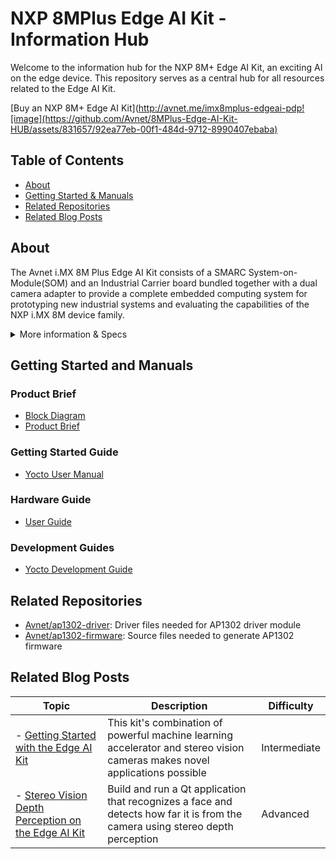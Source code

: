 # NXP 8MPlus Edge AI Kit - Information Hub

Welcome to the information hub for the NXP 8M+ Edge AI Kit, an exciting AI on the edge device. This repository serves as a central hub for all resources related to the Edge AI Kit.

[Buy an  NXP 8M+ Edge AI Kit](http://avnet.me/imx8mplus-edgeai-pdp![image](https://github.com/Avnet/8MPlus-Edge-AI-Kit-HUB/assets/831657/92ea77eb-00f1-484d-9712-8990407ebaba)

## Table of Contents

- [About](#about)
- [Getting Started & Manuals](#getting-started-and-manuals)
- [Related Repositories](#related-repositories)
- [Related Blog Posts](#related-blog-posts)

## About

The Avnet i.MX 8M Plus Edge AI Kit consists of a SMARC System-on-Module(SOM) and an Industrial Carrier board bundled together with a dual camera adapter to provide a complete embedded computing system for prototyping new industrial systems and evaluating the capabilities of the NXP i.MX 8M device family.

<details>
    <summary>More information & Specs</summary>

### Processing

- NPU Neural Network Accelerator (2.25 TOPS)
- Quad Core Arm Cortex-A53 ARM Applications Processor
- Image Sensor Processor 12MP@30fps

### Form Factor & Interfaces

![image])


### Memory & Storage
- 2GB (up to 4GB options available) LPDDR4 Memory
(inline ECC)
- 16GB (up to 256GB option available) eMMC 5.1
Flash Storage
- 64Mb QSPI Flash (option available)
- Delkin 16GB MicroSD Card + Adapter

### Software & BSP

Software enablement includes Yocto BSP (Hardknott) and prebuilt image. 

### Accessories

Included accessories:
- 10.1 inch touch display and cables
- Standard heat sink thermal management solution
- 12V power supply

[View other Avnet boards](https://www.avnet.com/wps/portal/us/products/avnet-boards/)
</details>

## Getting Started and Manuals

### Product Brief

- [Block Diagram](https://www.avnet.com/wps/wcm/connect/onesite/14ec349c-7aeb-4013-ab96-f91ce5b46da1/P22_800_i-MX8M_Plus_diagram.pdf?MOD=AJPERES&CACHEID=ROOTWORKSPACE.Z18_NA5A1I41L0ICD0ABNDMDDG0000-14ec349c-7aeb-4013-ab96-f91ce5b46da1-o8tdPc6)
- [Product Brief](https://www.avnet.com/wps/wcm/connect/onesite/c6cc340d-3158-424a-ac12-ea5f2f8f7d1f/P22_800_i-MX8M_Plus_Product_Brief_al_r4.pdf?MOD=AJPERES&CACHEID=ROOTWORKSPACE.Z18_NA5A1I41L0ICD0ABNDMDDG0000-c6cc340d-3158-424a-ac12-ea5f2f8f7d1f-o8tdCuw)

### Getting Started Guide

- [Yocto User Manual](http://avnet.me/edgeai-kit-yocto-ug)

### Hardware Guide

- [User Guide](http://avnet.me/edgeai-kit-ug)

### Development Guides

- [Yocto Development Guide](http://avnet.me/edgeai-kit-yocto-dev-guide)

## Related Repositories

- [Avnet/ap1302-driver](https://github.com/Avnet/ap1302-driver): Driver files needed for AP1302 driver module
- [Avnet/ap1302-firmware](https://github.com/Avnet/ap1302-firmware): Source files needed to generate AP1302 firmware

## Related Blog Posts

| Topic | Description | Difficulty |
| -- | -- | -- |
| - [Getting Started with the Edge AI Kit](http://avnet.me/edgeai-kit-start)| This kit's combination of powerful machine learning accelerator and stereo vision cameras makes novel applications possible | Intermediate |
| - [Stereo Vision Depth Perception on the Edge AI Kit](http://avnet.me/edgeaikit-stereovision)| Build and run a Qt application that recognizes a face and detects how far it is from the camera using stereo depth perception | Advanced |


